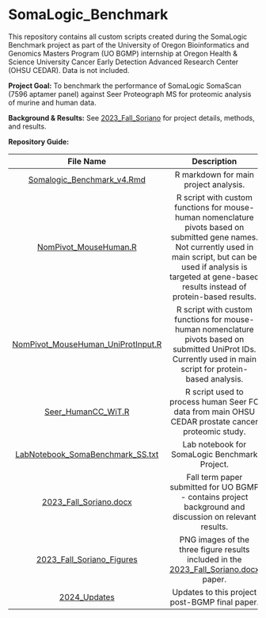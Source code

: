 # SomaLogic_Benchmark

This repository contains all custom scripts created during the SomaLogic Benchmark project as part of the University of Oregon Bioinformatics and Genomics Masters Program (UO BGMP) internship at Oregon Health & Science University Cancer Early Detection Advanced Research Center (OHSU CEDAR). Data is not included.

**Project Goal:** To benchmark the performance of SomaLogic SomaScan (7596 aptamer panel) against Seer Proteograph MS for proteomic analysis of murine and human data.

**Background & Results:** See [2023_Fall_Soriano](2023_Fall_Soriano.docx) for project details, methods, and results.

**Repository Guide:**

| File Name | Description |
| :---:   | :---: |
| [Somalogic_Benchmark_v4.Rmd](Somalogic_Benchmark_v4.Rmd) | R markdown for main project analysis. |
| [NomPivot_MouseHuman.R](NomPivot_MouseHuman.R) | R script with custom functions for mouse-human nomenclature pivots based on submitted gene names. Not currently used in main script, but can be used if analysis is targeted at gene-based results instead of protein-based results. |
| [NomPivot_MouseHuman_UniProtInput.R](NomPivot_MouseHuman_UniProtInput.R) | R script with custom functions for mouse-human nomenclature pivots based on submitted UniProt IDs. Currently used in main script for protein-based analysis. |
| [Seer_HumanCC_WiT.R](Seer_HumanCC_WiT.R) | R script used to process human Seer FC data from main OHSU CEDAR prostate cancer proteomic study. |
| [LabNotebook_SomaBenchmark_SS.txt](LabNotebook_SomaBenchmark_SS.txt) | Lab notebook for SomaLogic Benchmark Project. |
| [2023_Fall_Soriano.docx](2023_Fall_Soriano.docx) | Fall term paper submitted for UO BGMP - contains project background and discussion on relevant results. |
| [2023_Fall_Soriano_Figures](2023_Fall_Soriano_Figures) | PNG images of the three figure results included in the [2023_Fall_Soriano.docx](2023_Fall_Soriano.docx) paper. |
| [2024_Updates](2024_Updates) | Updates to this project post-BGMP final paper. |

